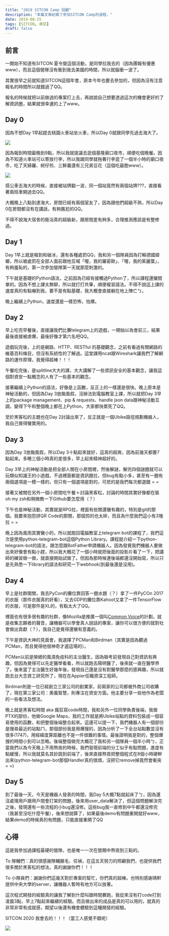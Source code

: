 ```yaml
---
title: "2019 SITCON Camp 回顧"
description: "本篇文章紀錄了參加SITCON Camp的過程，"
date: 2019-08-25
tags: [SITCON, 資訊]
draft: false
---
```


## 前言

一開始不知道有SITCON 夏令營這個活動，是同學拉我去的（因為團報有優惠www），而且這個營隊沒有衝到我去美國的時間，所以就腦衝一波了。

其實很早之前就知道SITCON這個年會，原本今年也要去參加的，但因為沒有注意報名的時間所以就錯過了QQ。

報名的時候就把以前做過的專案打上去，再說說自己想要透過這次的機會更好的了解資訊圈，結果就很幸運的上了www。

<!-- more -->
## Day 0

因為不想Day 1早起趕去桃園火車站坐火車，所以Day 0就跟同學先過去海大了。

![](/image/sitcon1.jpg)

因為報到時間最晚到9點，所以我就提議去逛個基隆廟口夜市，順便吃個晚餐。因為不知道火車站可以寄放行李，所以我跟同學就拖著行李逛了一個半小時的廟口夜市，吃了天婦羅、蚵仔煎、三鮮羹還有三兄弟豆花（這個吃最飽www）。

![](/image/sitcon2.jpg)

搭公車去海大的時候，直接被站牌戳一波，同一個站竟然有兩個站牌???，直接看著兩班車開過去QQ。

大概晚上八點到達海大，房間已經有兩個室友了，因為跟他們超級不熟，所以Day 0在房間都沒有在講話，有夠尷尬的QQ。

不得不說海大宿舍的衛浴真的超級新，跟房間差有夠多，合理推測應該是有整修過。

## Day 1

Day 1早上就是報到和破冰，還有各種處罰QQ，我和另一個隊員因為打輸德國蟑螂，所以被處罰在全部人面前跟他互喊「喔，我的羅密歐」、「喔，我的茱麗葉」，有夠羞恥的，第一次參加營隊第一天就那麼刺激的。

下午就是基礎的Python語法，之前因為已經有接觸過Python了，所以課程還蠻間單的。因為不想上課太無聊，所以就打打共筆，順便複習語法。不得不說這上課的速度真的有點嚇到我，要不是有點基礎，我大概會直接躺在地上陣亡ㄅ。

晚上繼續上Python，速度還是一樣恐怖，怕爆。

## Day 2

早上吃完早餐後，直接讓我們比賽telegram上的遊戲，一開始以為會前三，結果最後直接被虐爆，最後好像才第六名吧QQ。

遊戲玩完後，上的是網路、HTTP、RESTful 的基礎觀念，之前有看過有關網路的維基百科條目，但沒有系統性的了解過。這堂課用ncat跟Wireshark讓我們了解網路的運作原理，我覺得超棒！！！

午餐吃完後，是splitline大大的課，大大講解了一些資訊安全的基本觀念，讓我這個對資安一點概念的人有了一些基本的觀念。

接著繼續上Python的語法，好像是上函數，反正上的一樣還是很快。晚上原本是神秘活動的，但因為Day 3放颱風假，沒辦法到電腦教室上課，所以就把Day 3早上的package management、pip & requests、handle json data跟神秘活動互調，變得下午和整個晚上都在上Python，大家都快累死了QQ。

至於黑客松的主題也在Day 2討論出來了，反正就是一個Ubike路徑規劃機器人，我自己覺得蠻實用的。

## Day 3

因為Day 3放颱風假，所以Day 3十點起來就好，這真的超爽，因為前幾天都要7點起來。多睡三個小時真的差很多，早上起來精神超好的。

Day 3早上的神秘活動是把全部人關在小房間裡，然後解謎，解完四個謎題就可以玩類似知識王的小遊戲，不過裡面都是資訊題拉，但bug有點小多，甚至有一題有兩個選項是一模一樣的，但只有一個選項是對的，可悲的是我們每次都選錯 = =

接著又被關在另外一個小房間吃午餐＋討論黑客松，討論的時間其實好像都在裝oh my zsh和稍微教一下Github要怎麼用（？）

下午也是神秘活動，其實就是RPG拉，裡面有些關還蠻有趣的，特別是git的那個。我要來抱怨拼QR Code的那關，那個剪的也太碎，而且為什麼我們這小有3塊拉 = =

晚上因為風雨其實蠻小的，所以就跑回電腦教室上telegram bot的課程了，我們這次是使用python-telegram-bot這個Python Library。課程就介紹一下python-telegram-bot的語法，跟怎麼跟BotFather申請機器人。因為發覺我們機器人要做出來好像會有點小趕，所以我大概花了一個小時就把後面的投影片看了一下，把講師的練習做一做，就直接開始試做了。但因為那時候連後端都還沒開始寫，所以只是先熟悉一下library的語法和研究一下webhook(到最後還是沒用)。

## Day 4

早上是社群闖關，我去PyCon的攤位靠回答一題水題（？）拿了一件PyCOn 2017的衣服（那件衣服真的好看），又去GDP的攤位靠Kahoot又拿了一件TensorFlow的衣服，可是那件是XL的，有點太大了QQ。

裡面也有很多很有趣的社群，像Mozilla是推廣一個叫[Common Voice](https://voice.mozilla.org/zh-TW)的計劃，就是收集志願者的聲音，讓機器可以學會真人說話的專案，讓你可以很方便的就對社會做出貢獻（？），我自己是覺得還蠻有意義的。

下午是資訊大神的見面會，我選擇了PCMan和Birdman（其實是因為聽過PCMan，而且覺得他很神奇才選這場的）。

PCMan以前是榮總的風濕免疫科的主治醫生，因為聯考前發現自己對資訊有興趣，但因為覺得可以先走醫學看看，所以就跑去陽明醫了，後來就一直在醫學界了。後來當了主治醫生好幾年後，發現自己還是沒有對醫學那麼的感興趣，所以就跑去台大念資工研究所了，現在在Appier任職資深工程師。

Birdman則是一位已經創立三家公司的創業家，前兩家的公司都被外商公司收購了，現在第三家公司：奧義智慧，則專注在資安方面。他主要分享一些他作為老闆的一些看法及想法。

晚上就是黑客松時間 aka 瘋狂寫code時間，我和另外一位同學負責後端，我做PTX的部份，他做Google Maps，我的工作就是將Ubike站點的資料包裝成一個容易使用的函數，和把整個後端整合起來。這邊可以提一下，我們機器人有一個部份是搜尋最近的站點ㄇ，那個部份我是用爆搜的，因為分析了一下全台站點數並沒有很多(1747)，用經緯度算距離也不是一件很難的事情。最後證明我是對的，整個爆搜的時間小到可以忽略。後端整個做完大概花了我和另一個隊員一個半小時ㄅ，正當我們以為今天晚上不用熬夜的時候，我們發現前端的分工似乎有點問題，進度有點緩慢，所以我就莫名其妙跳到前端了，後來直接熬夜把整個程式在8個小時硬幹出來(python-telegram-bot那個Handler真的很煩，沒把它remove掉竟然會衝突= =)

## Day 5

到了最後一天，今天是機器人發表的時間，我Day 5大概7點就起床了ㄅ，因為還沒處理用戶跟用戶間會打架的問題，後來用user_data解決了，但這個問題解決完之後，發現還有一些流程的小bug還沒修。這些bug我一直修到中午都還沒修完（我甚至沒吃什麼午餐），後來想說算了，如果最後demo有問題重開就好www，結果demo的時候真的有問題，只能直接重開了QQ

## 心得

這是我參加過課程最硬的營隊，也是唯一一次在營期中熬夜到三點的。

To 隊輔們：真的很感謝隊輔腋毛、任禎，在這五天努力的照顧我們，也提供我們很多關於黑客松的想法，真的謝謝你們！！！

To 小隊員們：謝謝你們這幾天對於專案的幫忙，你們真的超棒。也特別感謝靖軒提供中央大學的server，讓機器人暫時有地方可以放著。

這次程式開發的經驗真的讓我了解到什麼叫跟時間賽跑，我從來沒有打code打到凌晨3點，早上7點起來繼續的經驗。而且做出來的成品是真的可以用的，就真的非常非常有成就感，期望以後還有機會體驗到這種開發的經驗。

SITCON 2020 我會去的！！！（當工人感覺不錯呢）

![](/image/sitcon3.jpg)